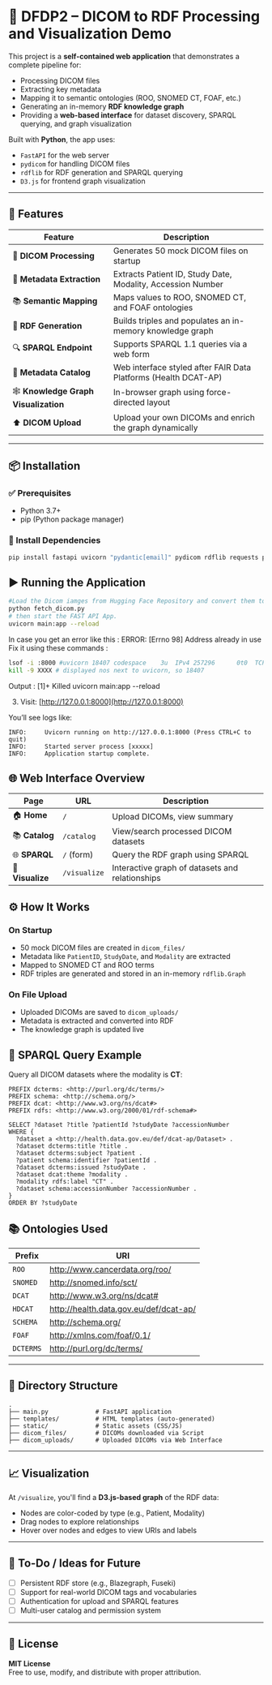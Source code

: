 # 🧠 DFDP2 – DICOM to RDF Processing and Visualization Demo

This project is a **self-contained web application** that demonstrates a complete pipeline for:

- Processing DICOM files
- Extracting key metadata
- Mapping it to semantic ontologies (ROO, SNOMED CT, FOAF, etc.)
- Generating an in-memory **RDF knowledge graph**
- Providing a **web-based interface** for dataset discovery, SPARQL querying, and graph visualization

Built with **Python**, the app uses:
- `FastAPI` for the web server
- `pydicom` for handling DICOM files
- `rdflib` for RDF generation and SPARQL querying
- `D3.js` for frontend graph visualization

---

## 🚀 Features

| Feature | Description |
|--------|-------------|
| 🏥 **DICOM Processing** | Generates 50 mock DICOM files on startup |
| 📑 **Metadata Extraction** | Extracts Patient ID, Study Date, Modality, Accession Number |
| 📚 **Semantic Mapping** | Maps values to ROO, SNOMED CT, and FOAF ontologies |
| 🔗 **RDF Generation** | Builds triples and populates an in-memory knowledge graph |
| 🔍 **SPARQL Endpoint** | Supports SPARQL 1.1 queries via a web form |
| 📂 **Metadata Catalog** | Web interface styled after FAIR Data Platforms (Health DCAT-AP) |
| 🕸️ **Knowledge Graph Visualization** | In-browser graph using force-directed layout |
| ⬆️ **DICOM Upload** | Upload your own DICOMs and enrich the graph dynamically |

---

## 📦 Installation

### ✅ Prerequisites

- Python 3.7+
- pip (Python package manager)

### 🔧 Install Dependencies


```bash
pip install fastapi uvicorn "pydantic[email]" pydicom rdflib requests python-multipart jinja2
```

## ▶️ Running the Application

```bash
#Load the Dicom iamges from Hugging Face Repository and convert them to DICOM files:
python fetch_dicom.py 
# then start the FAST API App.
uvicorn main:app --reload
```
In case you get an error like this : ERROR:    [Errno 98] Address already in use
Fix it using these commands : 
```bash
lsof -i :8000 #uvicorn 18407 codespace    3u  IPv4 257296      0t0  TCP localhost:8000 (LISTEN)
kill -9 XXXX # displayed nos next to uvicorn, so 18407
```
Output : [1]+  Killed                  uvicorn main:app --reload

3. Visit: [http://127.0.0.1:8000](http://127.0.0.1:8000)

You’ll see logs like:

```
INFO:     Uvicorn running on http://127.0.0.1:8000 (Press CTRL+C to quit)
INFO:     Started server process [xxxxx]
INFO:     Application startup complete.
```
## 🌐 Web Interface Overview
| Page             | URL          | Description                                     |
| ---------------- | ------------ | ----------------------------------------------- |
| 🏠 **Home**      | `/`          | Upload DICOMs, view summary                     |
| 📚 **Catalog**   | `/catalog`   | View/search processed DICOM datasets            |
| 🌐 **SPARQL**    | `/` (form)   | Query the RDF graph using SPARQL                |
| 🧬 **Visualize** | `/visualize` | Interactive graph of datasets and relationships |

## ⚙️ How It Works

### On Startup

- 50 mock DICOM files are created in `dicom_files/`
- Metadata like `PatientID`, `StudyDate`, and `Modality` are extracted
- Mapped to SNOMED CT and ROO terms
- RDF triples are generated and stored in an in-memory `rdflib.Graph`

### On File Upload

- Uploaded DICOMs are saved to `dicom_uploads/`
- Metadata is extracted and converted into RDF
- The knowledge graph is updated live

## 🧪 SPARQL Query Example

Query all DICOM datasets where the modality is **CT**:

```sparql
PREFIX dcterms: <http://purl.org/dc/terms/>
PREFIX schema: <http://schema.org/>
PREFIX dcat: <http://www.w3.org/ns/dcat#>
PREFIX rdfs: <http://www.w3.org/2000/01/rdf-schema#>

SELECT ?dataset ?title ?patientId ?studyDate ?accessionNumber
WHERE {
  ?dataset a <http://health.data.gov.eu/def/dcat-ap/Dataset> .
  ?dataset dcterms:title ?title .
  ?dataset dcterms:subject ?patient .
  ?patient schema:identifier ?patientId .
  ?dataset dcterms:issued ?studyDate .
  ?dataset dcat:theme ?modality .
  ?modality rdfs:label "CT" .
  ?dataset schema:accessionNumber ?accessionNumber .
}
ORDER BY ?studyDate
```

## 📚 Ontologies Used

| Prefix    | URI                                             |
|-----------|--------------------------------------------------|
| `ROO`     | http://www.cancerdata.org/roo/                  |
| `SNOMED`  | http://snomed.info/sct/                         |
| `DCAT`    | http://www.w3.org/ns/dcat#                      |
| `HDCAT`   | http://health.data.gov.eu/def/dcat-ap/         |
| `SCHEMA`  | http://schema.org/                              |
| `FOAF`    | http://xmlns.com/foaf/0.1/                      |
| `DCTERMS` | http://purl.org/dc/terms/                       |
---

## 📁 Directory Structure

```
.
├── main.py             # FastAPI application
├── templates/          # HTML templates (auto-generated)
├── static/             # Static assets (CSS/JS)
├── dicom_files/        # DICOMs downloaded via Script
├── dicom_uploads/      # Uploaded DICOMs via Web Interface
```
---

## 📈 Visualization

At `/visualize`, you'll find a **D3.js-based graph** of the RDF data:

- Nodes are color-coded by type (e.g., Patient, Modality)
- Drag nodes to explore relationships
- Hover over nodes and edges to view URIs and labels

---

## 📌 To-Do / Ideas for Future

- [ ] Persistent RDF store (e.g., Blazegraph, Fuseki)
- [ ] Support for real-world DICOM tags and vocabularies
- [ ] Authentication for upload and SPARQL features
- [ ] Multi-user catalog and permission system

---

## 📄 License

**MIT License**  
Free to use, modify, and distribute with proper attribution.